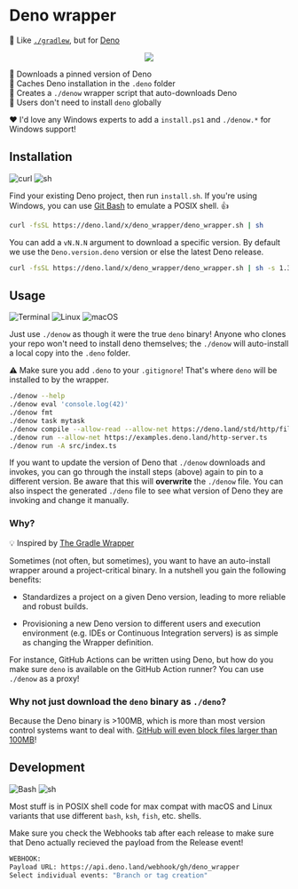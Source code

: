 # Deno wrapper

🦕 Like [`./gradlew`], but for [Deno]

<div align="center">

![](https://i.imgur.com/Mjwuwyg.png)

</div>

🦕 Downloads a pinned version of Deno \
📂 Caches Deno installation in the `.deno` folder \
🌟 Creates a `./denow` wrapper script that auto-downloads Deno \
👤 Users don't need to install `deno` globally

❤️ I'd love any Windows experts to add a `install.ps1` and `./denow.*` for
Windows support!

## Installation

![curl](https://img.shields.io/static/v1?style=for-the-badge&message=curl&color=073551&logo=curl&logoColor=FFFFFF&label=)
![sh](https://img.shields.io/static/v1?style=for-the-badge&message=sh&color=4EAA25&logo=GNU+Bash&logoColor=FFFFFF&label=)

Find your existing Deno project, then run `install.sh`. If you're using Windows,
you can use [Git Bash] to emulate a POSIX shell. 👍

```sh
curl -fsSL https://deno.land/x/deno_wrapper/deno_wrapper.sh | sh
```

You can add a `vN.N.N` argument to download a specific version. By default we
use the `Deno.version.deno` version or else the latest Deno release.

```sh
curl -fsSL https://deno.land/x/deno_wrapper/deno_wrapper.sh | sh -s 1.30.0
```

## Usage

![Terminal](https://img.shields.io/static/v1?style=for-the-badge&message=Terminal&color=4D4D4D&logo=Windows+Terminal&logoColor=FFFFFF&label=)
![Linux](https://img.shields.io/static/v1?style=for-the-badge&message=Linux&color=222222&logo=Linux&logoColor=FCC624&label=)
![macOS](https://img.shields.io/static/v1?style=for-the-badge&message=macOS&color=000000&logo=macOS&logoColor=FFFFFF&label=)

Just use `./denow` as though it were the true `deno` binary! Anyone who clones
your repo won't need to install deno themselves; the `./denow` will auto-install
a local copy into the `.deno` folder.

⚠️ Make sure you add `.deno` to your `.gitignore`! That's where `deno` will be
installed to by the wrapper.

```sh
./denow --help
./denow eval 'console.log(42)'
./denow fmt
./denow task mytask
./denow compile --allow-read --allow-net https://deno.land/std/http/file_server.ts
./denow run --allow-net https://examples.deno.land/http-server.ts
./denow run -A src/index.ts
```

If you want to update the version of Deno that `./denow` downloads and invokes,
you can go through the install steps (above) again to pin to a different
version. Be aware that this will **overwrite** the `./denow` file. You can also
inspect the generated `./deno` file to see what version of Deno they are
invoking and change it manually.

### Why?

💡 Inspired by [The Gradle Wrapper]

Sometimes (not often, but sometimes), you want to have an auto-install wrapper
around a project-critical binary. In a nutshell you gain the following benefits:

- Standardizes a project on a given Deno version, leading to more reliable and
  robust builds.

- Provisioning a new Deno version to different users and execution environment
  (e.g. IDEs or Continuous Integration servers) is as simple as changing the
  Wrapper definition.

For instance, GitHub Actions can be written using Deno, but how do you make sure
`deno` is available on the GitHub Action runner? You can use `./denow` as a
proxy!

### Why not just download the `deno` binary as `./deno`?

Because the Deno binary is >100MB, which is more than most version control
systems want to deal with. [GitHub will even block files larger than 100MB]!

## Development

![Bash](https://img.shields.io/static/v1?style=for-the-badge&message=Bash&color=4EAA25&logo=GNU+Bash&logoColor=FFFFFF&label=)
![sh](https://img.shields.io/static/v1?style=for-the-badge&message=sh&color=4EAA25&logo=GNU+Bash&logoColor=FFFFFF&label=)

Most stuff is in POSIX shell code for max compat with macOS and Linux variants
that use different `bash`, `ksh`, `fish`, etc. shells.

Make sure you check the Webhooks tab after each release to make sure that Deno
actually recieved the payload from the Release event!

```sh
WEBHOOK:
Payload URL: https://api.deno.land/webhook/gh/deno_wrapper
Select individual events: "Branch or tag creation"
```

<!-- prettier-ignore-start -->
[Deno]: https://deno.com/runtime
[github will even block files larger than 100mb]: https://docs.github.com/en/repositories/working-with-files/managing-large-files/about-large-files-on-github
[Git Bash]: https://gitforwindows.org/
[`./gradlew`]: https://github.com/gradle/gradle/blob/master/gradlew
[The Gradle Wrapper]: https://docs.gradle.org/current/userguide/gradle_wrapper.html
<!-- prettier-ignore-end -->
